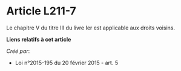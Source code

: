 # Article L211-7

Le chapitre V du titre III du livre Ier est applicable aux droits voisins.

**Liens relatifs à cet article**

_Créé par_:

  - Loi n°2015-195 du 20 février 2015 - art. 5
